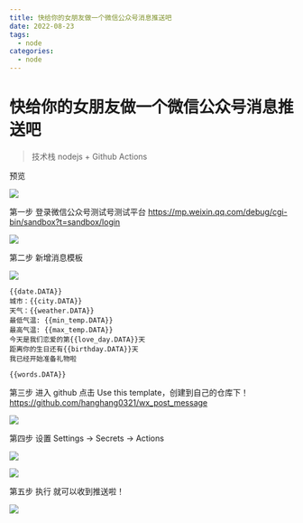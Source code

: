 ```yaml
---
title: 快给你的女朋友做一个微信公众号消息推送吧
date: 2022-08-23
tags:
  - node
categories:
  - node
---
```


# 快给你的女朋友做一个微信公众号消息推送吧

> 技术栈 nodejs + Github Actions

预览

![](https://raw.githubusercontent.com/hanghang0321/images/main/20220823124953.png)

第一步 登录微信公众号测试号测试平台 https://mp.weixin.qq.com/debug/cgi-bin/sandbox?t=sandbox/login

![](https://raw.githubusercontent.com/hanghang0321/images/main/20220823125250.png)

第二步 新增消息模板

![](https://raw.githubusercontent.com/hanghang0321/images/main/20220823124613.png)

```
{{date.DATA}}
城市：{{city.DATA}}
天气：{{weather.DATA}}
最低气温: {{min_temp.DATA}}
最高气温: {{max_temp.DATA}}
今天是我们恋爱的第{{love_day.DATA}}天
距离你的生日还有{{birthday.DATA}}天
我已经开始准备礼物啦

{{words.DATA}}
```

第三步 进入 github 点击 Use this template，创建到自己的仓库下！ https://github.com/hanghang0321/wx_post_message

![](https://raw.githubusercontent.com/hanghang0321/images/main/20220823125955.png)

第四步 设置 Settings -> Secrets -> Actions

![](https://raw.githubusercontent.com/hanghang0321/images/main/20220823130712.png)

![](https://raw.githubusercontent.com/hanghang0321/images/main/20220823125706.png)

第五步 执行 就可以收到推送啦！

![](https://raw.githubusercontent.com/hanghang0321/images/main/20220823130842.png)
